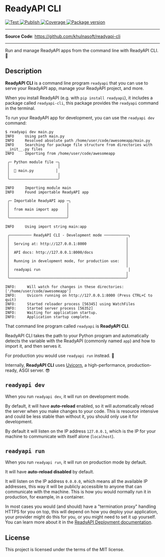 # ReadyAPI CLI

<a href="https://github.com/khulnasoft/readyapi-cli/actions/workflows/test.yml" target="_blank">
    <img src="https://github.com/khulnasoft/readyapi-cli/actions/workflows/test.yml/badge.svg" alt="Test">
</a>
<a href="https://github.com/khulnasoft/readyapi-cli/actions/workflows/publish.yml" target="_blank">
    <img src="https://github.com/khulnasoft/readyapi-cli/actions/workflows/publish.yml/badge.svg" alt="Publish">
</a>
<a href="https://coverage-badge.samuelcolvin.workers.dev/redirect/khulnasoft/readyapi-cli" target="_blank">
    <img src="https://coverage-badge.samuelcolvin.workers.dev/khulnasoft/readyapi-cli.svg" alt="Coverage">
<a href="https://pypi.org/project/readyapi-cli" target="_blank">
    <img src="https://img.shields.io/pypi/v/readyapi-cli?color=%2334D058&label=pypi%20package" alt="Package version">
</a>

---

**Source Code**: <a href="https://github.com/khulnasoft/readyapi-cli" target="_blank">https://github.com/khulnasoft/readyapi-cli</a>

---

Run and manage ReadyAPI apps from the command line with ReadyAPI CLI. 🚀

## Description

**ReadyAPI CLI** is a command line program `readyapi` that you can use to serve your ReadyAPI app, manage your ReadyAPI project, and more.

When you install ReadyAPI (e.g. with `pip install readyapi`), it includes a package called `readyapi-cli`, this package provides the `readyapi` command in the terminal.

To run your ReadyAPI app for development, you can use the `readyapi dev` command:

<div class="termy">

```console
$ readyapi dev main.py
INFO     Using path main.py
INFO     Resolved absolute path /home/user/code/awesomeapp/main.py
INFO     Searching for package file structure from directories with __init__.py files
INFO     Importing from /home/user/code/awesomeapp

 ╭─ Python module file ─╮
 │                      │
 │  🐍 main.py          │
 │                      │
 ╰──────────────────────╯

INFO     Importing module main
INFO     Found importable ReadyAPI app

 ╭─ Importable ReadyAPI app ─╮
 │                          │
 │  from main import app    │
 │                          │
 ╰──────────────────────────╯

INFO     Using import string main:app

 ╭────────── ReadyAPI CLI - Development mode ───────────╮
 │                                                     │
 │  Serving at: http://127.0.0.1:8000                  │
 │                                                     │
 │  API docs: http://127.0.0.1:8000/docs               │
 │                                                     │
 │  Running in development mode, for production use:   │
 │                                                     │
 │  readyapi run                                        │
 │                                                     │
 ╰─────────────────────────────────────────────────────╯

INFO:     Will watch for changes in these directories: ['/home/user/code/awesomeapp']
INFO:     Uvicorn running on http://127.0.0.1:8000 (Press CTRL+C to quit)
INFO:     Started reloader process [56345] using WatchFiles
INFO:     Started server process [56352]
INFO:     Waiting for application startup.
INFO:     Application startup complete.
```

</div>

That command line program called `readyapi` is **ReadyAPI CLI**.

ReadyAPI CLI takes the path to your Python program and automatically detects the variable with the ReadyAPI (commonly named `app`) and how to import it, and then serves it.

For production you would use `readyapi run` instead. 🚀

Internally, **ReadyAPI CLI** uses <a href="https://www.uvicorn.org" class="external-link" target="_blank">Uvicorn</a>, a high-performance, production-ready, ASGI server. 😎

## `readyapi dev`

When you run `readyapi dev`, it will run on development mode.

By default, it will have **auto-reload** enabled, so it will automatically reload the server when you make changes to your code. This is resource intensive and could be less stable than without it, you should only use it for development.

By default it will listen on the IP address `127.0.0.1`, which is the IP for your machine to communicate with itself alone (`localhost`).

## `readyapi run`

When you run `readyapi run`, it will run on production mode by default.

It will have **auto-reload disabled** by default.

It will listen on the IP address `0.0.0.0`, which means all the available IP addresses, this way it will be publicly accessible to anyone that can communicate with the machine. This is how you would normally run it in production, for example, in a container.

In most cases you would (and should) have a "termination proxy" handling HTTPS for you on top, this will depend on how you deploy your application, your provider might do this for you, or you might need to set it up yourself. You can learn more about it in the <a href="https://readyapi.khulnasoft.com/deployment/" class="external-link" target="_blank">ReadyAPI Deployment documentation</a>.

## License

This project is licensed under the terms of the MIT license.
